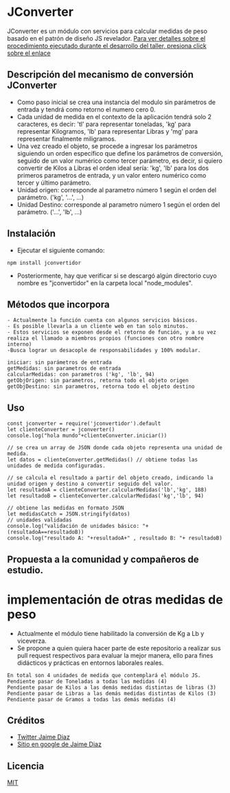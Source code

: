 # JConverter
JConverter es un módulo con servicios para calcular medidas de peso basado en el patrón de diseño JS revelador.
[Para ver detalles sobre el procedimiento ejecutado durante el desarrollo del taller, presiona click sobre el enlace]( https://sites.google.com/view/memodevs)

## Descripción del mecanismo de conversión JConverter
-	Como paso inicial se crea una instancia del modulo sin parámetros de entrada y tendrá como retorno el numero cero 0.
-   Cada unidad de medida en el contexto de la aplicación tendrá solo 2 caracteres, es decir: 'tl' para representar toneladas, 'kg' para representar Kilogramos, 'lb' para representar Libras y 'mg' para representar finalmente miligramos.
-	Una vez creado el objeto, se procede a ingresar los parámetros siguiendo un orden específico que define los parámetros de conversión, seguido de un valor numérico como tercer parámetro, es decir, si quiero convertir de Kilos a Libras el orden ideal sería:  'kg', 'lb' para los dos primeros parametros de entrada, y un valor entero numérico como tercer y último parámetro.
-	Unidad origen: corresponde al parametro número 1 según el orden del parámetro. ('kg', '...', ...)
-	Unidad Destino: corresponde al parametro número 1 según el orden del parámetro. ('...', 'lb', ...)

## Instalación
- Ejecutar el siguiente comando:
```
npm install jconvertidor
```
- Posteriormente, hay que verificar si se descargó algún directorio
cuyo nombre es "jconvertidor" en la carpeta local "node_modules".


## Métodos que incorpora
```
- Actualmente la función cuenta con algunos servicios básicos.
- Es posible llevarla a un cliente web en tan solo minutos.
- Estos servicios se exponen desde el retorno de función, y a su vez realiza el llamado a miembros propios (funciones con otro nombre interno)
-Busca lograr un desacople de responsabilidades y 100% modular.
```

```
iniciar: sin parámetros de entrada
getMedidas: sin parametros de entrada
calcularMedidas: con parametros ('kg', 'lb', 94)
getObjOrigen: sin parametros, retorna todo el objeto origen
getObjDestino: sin parametros, retorna todo el objeto destino
```

## Uso
```
const jconverter = require('jconvertidor').default
let clienteConverter = jconverter()
console.log("hola mundo"+clienteConverter.iniciar()) 

// se crea un array de JSON donde cada objeto representa una unidad de medida.
let datos = clienteConverter.getMedidas() // obtiene todas las unidades de medida configuradas.

// se calcula el resultado a partir del objeto creado, indicando la unidad origen y destino a convertir seguido del valor.
let resultadoA = clienteConverter.calcularMedidas('lb','kg', 188)
let resultadoB = clienteConverter.calcularMedidas('kg','lb', 94)

// obtiene las medidas en formato JSON
let medidasCatch = JSON.stringify(datos)
// unidades validadas
console.log("validación de unidades básico: "+(resultadoA==resultadoB))
console.log("resultado A: "+resultadoA+" , resultado B: "+ resultadoB)

```

## Propuesta a la comunidad y compañeros de estudio.
# implementación de otras medidas de peso
- Actualmente el módulo tiene habilitado la conversión de Kg a Lb y viceverza.
- Se propone a quien quiera hacer parte de este repositorio a realizar sus pull request respectivos para evaluar la mejor manera, ello para fines didácticos y prácticas en entornos laborales reales.
```
En total son 4 unidades de medida que contemplará el módulo JS.
Pendiente pasar de Toneladas a todas las medidas (4)
Pendiente pasar de Kilos a las demás medidas distintas de libras (3)
Pendiente pasar de Libras a las demás medidas distintas de Kilos (3)
Pendiente pasar de Gramos a todas las demás medidas (4)
```
## Créditos
- [Twitter Jaime Diaz](https://twitter.com/jdiaz0017)
- [Sitio en google de Jaime Diaz](https://sites.google.com/view/memodevs/)

## Licencia
[MIT](https://opensource.org/licenses/MIT)